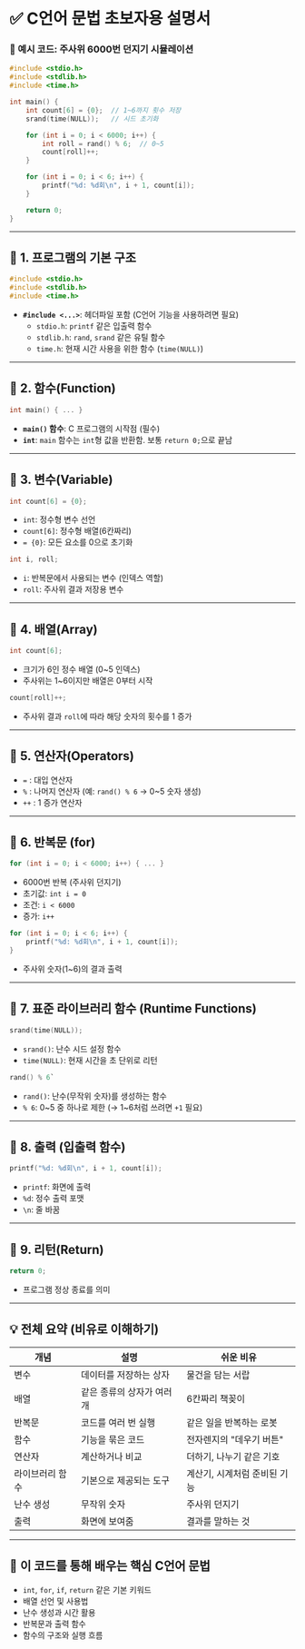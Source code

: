 # ✅ C언어 문법 초보자용 설명서  
### 🎲 예시 코드: 주사위 6000번 던지기 시뮬레이션

```c
#include <stdio.h>
#include <stdlib.h>
#include <time.h>

int main() {
    int count[6] = {0};  // 1~6까지 횟수 저장
    srand(time(NULL));   // 시드 초기화

    for (int i = 0; i < 6000; i++) {
        int roll = rand() % 6;  // 0~5
        count[roll]++;
    }

    for (int i = 0; i < 6; i++) {
        printf("%d: %d회\n", i + 1, count[i]);
    }

    return 0;
}
```

---

## 🔹 1. 프로그램의 기본 구조

```c
#include <stdio.h>
#include <stdlib.h>
#include <time.h>
```
- **`#include <...>`**: 헤더파일 포함 (C언어 기능을 사용하려면 필요)
  - `stdio.h`: `printf` 같은 입출력 함수
  - `stdlib.h`: `rand`, `srand` 같은 유틸 함수
  - `time.h`: 현재 시간 사용을 위한 함수 (`time(NULL)`)

---

## 🔹 2. 함수(Function)

```c
int main() { ... }
```
- **`main()` 함수**: C 프로그램의 시작점 (필수)
- **`int`**: `main` 함수는 `int`형 값을 반환함. 보통 `return 0;`으로 끝남

---

## 🔹 3. 변수(Variable)

```c
int count[6] = {0};
```
- `int`: 정수형 변수 선언
- `count[6]`: 정수형 배열(6칸짜리)
- `= {0}`: 모든 요소를 0으로 초기화

```c
int i, roll;
```
- `i`: 반복문에서 사용되는 변수 (인덱스 역할)
- `roll`: 주사위 결과 저장용 변수

---

## 🔹 4. 배열(Array)

```c
int count[6];
```
- 크기가 6인 정수 배열 (0~5 인덱스)
- 주사위는 1~6이지만 배열은 0부터 시작

```c
count[roll]++;
```
- 주사위 결과 `roll`에 따라 해당 숫자의 횟수를 1 증가

---

## 🔹 5. 연산자(Operators)

- `=` : 대입 연산자  
- `%` : 나머지 연산자 (예: `rand() % 6` → 0~5 숫자 생성)
- `++` : 1 증가 연산자

---

## 🔹 6. 반복문 (for)

```c
for (int i = 0; i < 6000; i++) { ... }
```
- 6000번 반복 (주사위 던지기)
- 초기값: `int i = 0`
- 조건: `i < 6000`
- 증가: `i++`

```c
for (int i = 0; i < 6; i++) {
    printf("%d: %d회\n", i + 1, count[i]);
}
```
- 주사위 숫자(1~6)의 결과 출력

---

## 🔹 7. 표준 라이브러리 함수 (Runtime Functions)

```c
srand(time(NULL));
```
- `srand()`: 난수 시드 설정 함수
- `time(NULL)`: 현재 시간을 초 단위로 리턴

```c
rand() % 6`
```
- `rand()`: 난수(무작위 숫자)를 생성하는 함수
- `% 6`: 0~5 중 하나로 제한 (→ 1~6처럼 쓰려면 `+1` 필요)

---

## 🔹 8. 출력 (입출력 함수)

```c
printf("%d: %d회\n", i + 1, count[i]);
```
- `printf`: 화면에 출력
- `%d`: 정수 출력 포맷
- `\n`: 줄 바꿈

---

## 🔹 9. 리턴(Return)

```c
return 0;
```
- 프로그램 정상 종료를 의미

---

## 💡 전체 요약 (비유로 이해하기)
| 개념 | 설명 | 쉬운 비유 |
|------|------|-----------|
| 변수 | 데이터를 저장하는 상자 | 물건을 담는 서랍 |
| 배열 | 같은 종류의 상자가 여러 개 | 6칸짜리 책꽂이 |
| 반복문 | 코드를 여러 번 실행 | 같은 일을 반복하는 로봇 |
| 함수 | 기능을 묶은 코드 | 전자렌지의 "데우기 버튼" |
| 연산자 | 계산하거나 비교 | 더하기, 나누기 같은 기호 |
| 라이브러리 함수 | 기본으로 제공되는 도구 | 계산기, 시계처럼 준비된 기능 |
| 난수 생성 | 무작위 숫자 | 주사위 던지기 |
| 출력 | 화면에 보여줌 | 결과를 말하는 것 |

---

## 📘 이 코드를 통해 배우는 핵심 C언어 문법
- `int`, `for`, `if`, `return` 같은 기본 키워드
- 배열 선언 및 사용법
- 난수 생성과 시간 활용
- 반복문과 출력 함수
- 함수의 구조와 실행 흐름
